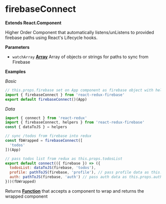 # firebaseConnect

**Extends React.Component**

Higher Order Component that automatically listens/unListens
to provided firebase paths using React's Lifecycle hooks.

**Parameters**

-   `watchArray` **[Array](https://developer.mozilla.org/en-US/docs/Web/JavaScript/Reference/Global_Objects/Array)** Array of objects or strings for paths to sync from Firebase

**Examples**

_Basic_

```javascript
// this.props.firebase set on App component as firebase object with helpers
import { firebaseConnect } from 'react-redux-firebase'
export default firebaseConnect()(App)
```

_Data_

```javascript
import { connect } from 'react-redux'
import { firebaseConnect, helpers } from 'react-redux-firebase'
const { dataToJS } = helpers

// sync /todos from firebase into redux
const fbWrapped = firebaseConnect([
  'todos'
])(App)

// pass todos list from redux as this.props.todosList
export default connect(({ firebase }) => ({
  todosList: dataToJS(firebase, 'todos'),
  profile: pathToJS(firebase, 'profile'), // pass profile data as this.props.proifle
  auth: pathToJS(firebase, 'auth') // pass auth data as this.props.auth
}))(fbWrapped)
```

Returns **[Function](https://developer.mozilla.org/en-US/docs/Web/JavaScript/Reference/Statements/function)** that accepts a component to wrap and returns the wrapped component
